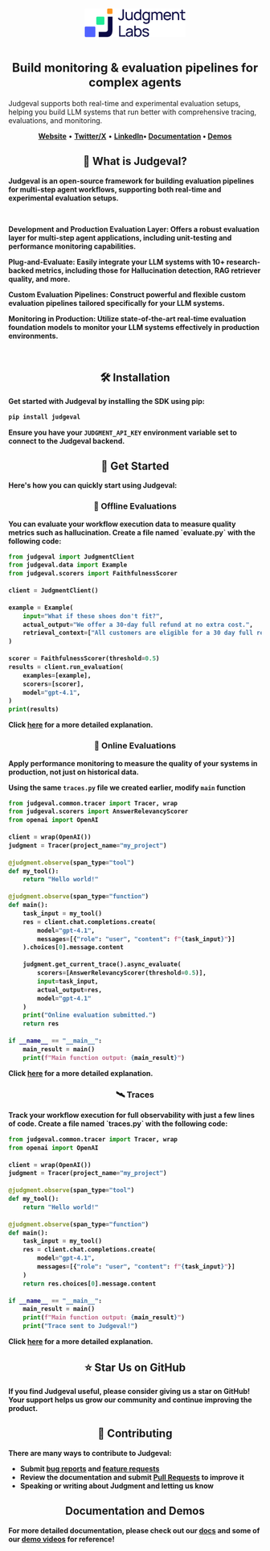 <h1 align="center" style="border-bottom: none; line-height: 1.2;">
    <div style="margin-bottom: 0.2em;"> 
        <a href="https://www.judgmentlabs.ai/"><picture>
            <source media="(prefers-color-scheme: dark)" srcset="assets/logo-dark.svg">
            <source media="(prefers-color-scheme: light)" srcset="assets/logo-light.svg">
            <img alt="Judgment Logo" src="assets/logo-light.svg" width="200" />
        </picture></a>
        <br>
    </div>
    <br>
    <div style="font-size: 0.85em; display: block; margin-bottom: 0.5em;"> 
        Build monitoring & evaluation pipelines for complex agents
    </div>
</h1>
<p>
Judgeval supports both real-time and experimental evaluation setups, helping you build LLM systems that run better with comprehensive tracing, evaluations, and monitoring.
</p>

<div>
<a target="_blank" href="https://judgment.mintlify.app/getting_started">
</a>

</div>

<p align="center">
    <a href="https://www.judgmentlabs.ai/"><b>Website</b></a> •
    <a href="https://x.com/JudgmentLabs"><b>Twitter/X</b></a> •
    <a href="https://www.linkedin.com/company/judgmentlabs"><b>LinkedIn<b></a>•
    <a href="https://judgment.mintlify.app/getting_started"><b>Documentation</b></a> •
    <a href="https://www.youtube.com/@AlexShan-j3o"><b>Demos</b></a>
</p>


<h2 align="center">🚀 What is Judgeval?</h2>

Judgeval is an open-source framework for building evaluation pipelines for multi-step agent workflows, supporting both real-time and experimental evaluation setups.

<br>


**Development and Production Evaluation Layer**: Offers a robust evaluation layer for multi-step agent applications, including unit-testing and performance monitoring capabilities.

**Plug-and-Evaluate**: Easily integrate your LLM systems with 10+ research-backed metrics, including those for Hallucination detection, RAG retriever quality, and more.

**Custom Evaluation Pipelines**: Construct powerful and flexible custom evaluation pipelines tailored specifically for your LLM systems.

**Monitoring in Production**: Utilize state-of-the-art real-time evaluation foundation models to monitor your LLM systems effectively in production environments.


<br>

<h2 align="center">🛠️ Installation</h2>

Get started with Judgeval by installing the SDK using pip:

```bash
pip install judgeval
```

Ensure you have your `JUDGMENT_API_KEY` environment variable set to connect to the Judgeval backend.

<h2 align="center">🏁 Get Started</h2>

Here's how you can quickly start using Judgeval:

<h3 align="center">📝 Offline Evaluations</h3>
You can evaluate your workflow execution data to measure quality metrics such as hallucination.
Create a file named `evaluate.py` with the following code:

```python
from judgeval import JudgmentClient
from judgeval.data import Example
from judgeval.scorers import FaithfulnessScorer

client = JudgmentClient()

example = Example(
    input="What if these shoes don't fit?",
    actual_output="We offer a 30-day full refund at no extra cost.",
    retrieval_context=["All customers are eligible for a 30 day full refund at no extra cost."],
)

scorer = FaithfulnessScorer(threshold=0.5)
results = client.run_evaluation(
    examples=[example],
    scorers=[scorer],
    model="gpt-4.1",
)
print(results)
```
Click [here](https://judgment.mintlify.app/getting_started#create-your-first-experiment) for a more detailed explanation.


<h3 align="center">📡 Online Evaluations</h3>
Apply performance monitoring to measure the quality of your systems in production, not just on historical data.

Using the same `traces.py` file we created earlier, modify `main` function

```python
from judgeval.common.tracer import Tracer, wrap
from judgeval.scorers import AnswerRelevancyScorer
from openai import OpenAI

client = wrap(OpenAI())
judgment = Tracer(project_name="my_project")

@judgment.observe(span_type="tool")
def my_tool():
    return "Hello world!"

@judgment.observe(span_type="function")
def main():
    task_input = my_tool()
    res = client.chat.completions.create(
        model="gpt-4.1",
        messages=[{"role": "user", "content": f"{task_input}"}]
    ).choices[0].message.content

    judgment.get_current_trace().async_evaluate(
        scorers=[AnswerRelevancyScorer(threshold=0.5)],
        input=task_input,
        actual_output=res,
        model="gpt-4.1"
    )
    print("Online evaluation submitted.")
    return res

if __name__ == "__main__":
    main_result = main()
    print(f"Main function output: {main_result}")
```
Click [here](https://judgment.mintlify.app/getting_started#create-your-first-online-evaluation) for a more detailed explanation.

<h3 align="center">🛰️ Traces</h3>
Track your workflow execution for full observability with just a few lines of code.
Create a file named `traces.py` with the following code:

```python
from judgeval.common.tracer import Tracer, wrap
from openai import OpenAI

client = wrap(OpenAI())
judgment = Tracer(project_name="my_project")

@judgment.observe(span_type="tool")
def my_tool():
    return "Hello world!"

@judgment.observe(span_type="function")
def main():
    task_input = my_tool()
    res = client.chat.completions.create(
        model="gpt-4.1",
        messages=[{"role": "user", "content": f"{task_input}"}]
    )
    return res.choices[0].message.content

if __name__ == "__main__":
    main_result = main()
    print(f"Main function output: {main_result}")
    print("Trace sent to Judgeval!")
```
Click [here](https://judgment.mintlify.app/getting_started#create-your-first-trace) for a more detailed explanation.

<h2 align="center">⭐ Star Us on GitHub</h2>

If you find Judgeval useful, please consider giving us a star on GitHub! Your support helps us grow our community and continue improving the product.

<h2 align="center">🤝 Contributing</h2>

There are many ways to contribute to Judgeval:

* Submit [bug reports](https://github.com/JudgmentLabs/judgeval/issues) and [feature requests](https://github.com/JudgmentLabs/judgeval/issues)
* Review the documentation and submit [Pull Requests](https://github.com/JudgmentLabs/judgeval/pulls) to improve it
* Speaking or writing about Judgment and letting us know

<h2 align="center">Documentation and Demos</h2>

For more detailed documentation, please check out our [docs](https://judgment.mintlify.app/getting_started) and some of our [demo videos](https://www.youtube.com/@AlexShan-j3o) for reference!

##
